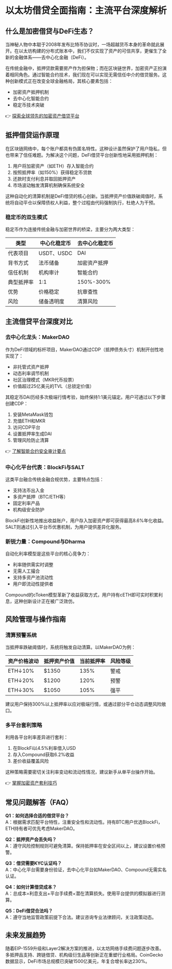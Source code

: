 # 以太坊借贷全面指南：主流平台深度解析

## 什么是加密借贷与DeFi生态？

当神秘人物中本聪于2008年发布比特币协议时，一场超越货币本身的革命就此展开。在以太坊构建的分布式账本中，我们不仅实现了资产的可信共享，更催生了全新的金融体系——去中心化金融（DeFi）。

在传统金融中，抵押贷款需要房产作为担保物；而在区块链世界，加密资产正扮演着相同角色。通过智能合约技术，我们现在可以实现无需信任中介的借贷服务。这种创新模式正在改变全球金融格局，其核心要素包括：

- 加密资产抵押机制
- 去中心化智能合约
- 稳定币技术突破

👉 [探索全球领先的加密资产借贷平台](https://bit.ly/okx_welcome)

## 抵押借贷运作原理

在区块链网络中，每个账户都具有伪匿名特性。这种设计虽然保护了用户隐私，但也带来了信任难题。为解决这个问题，DeFi借贷平台创新性地采用抵押机制：

1. 用户将加密资产（如ETH）存入智能合约
2. 按照抵押率（如150%）获得稳定币贷款
3. 还款时支付利息并取回抵押资产
4. 市场波动触发清算机制确保系统安全

这种自动化的清算机制是DeFi借贷的核心创新。当抵押资产价值跌破阈值时，系统将自动平仓以保障债权人利益，整个过程由代码强制执行，杜绝人为干预。

### 稳定币的双生模式

稳定币作为连接传统金融与加密世界的桥梁，主要分为两大类型：

| 类型 | 中心化稳定币 | 去中心化稳定币 |
|------|--------------|----------------|
| 代表项目 | USDT、USDC | DAI |
| 背书方式 | 法币储备 | 加密资产抵押 |
| 信任机制 | 机构审计 | 智能合约 |
| 典型抵押率 | 1:1 | 150%-300% |
| 优势 | 价格稳定 | 抗审查性 |
| 风险 | 储备透明度 | 清算风险 |

## 主流借贷平台深度对比

### 去中心化龙头：MakerDAO

作为DeFi领域的标杆项目，MakerDAO通过CDP（抵押债务头寸）机制开创性地实现了：

- 非托管式资产抵押
- 动态利率调节机制
- 社区治理模式（MKR代币投票）
- 价值超过25亿美元的TVL（总锁定价值）

其稳定币DAI历经多次极端行情考验，始终保持1:1美元锚定。用户可通过以下步骤创建CDP：

1. 安装MetaMask钱包
2. 充值ETH和MKR
3. 访问CDP平台
4. 设置抵押率生成DAI
5. 管理风险防止清算

👉 [了解智能合约安全审计要点](https://bit.ly/okx_welcome)

### 中心化平台代表：BlockFi与SALT

这类平台融合传统金融合规优势，主要特点包括：

- 支持法币出入金
- 多资产抵押（BTC/ETH等）
- 固定利率产品
- 机构级安全防护

BlockFi创新性地推出收益账户，用户存入加密资产即可获得最高8.6%年化收益。SALT则通过引入平台币优惠机制，为用户提供差异化服务。

### 新锐力量：Compound与Dharma

自动化利率模型是这些平台的核心竞争力：

- 利率随供需实时调整
- 无需人工撮合
- 支持多资产池流动性
- 用户即流动性提供者

Compound的cToken模型革新了收益获取方式，用户持有cETH即可实时积累利息，这种创新设计正在被广泛效仿。

## 风险管理与操作指南

### 清算预警系统

当抵押率跌破阈值时，系统将触发自动清算。以MakerDAO为例：

| 资产价格波动 | 抵押资产价值 | 当前抵押率 | 风险等级 |
|--------------|--------------|------------|----------|
| ETH↓10% | $1350 | 135% | 警戒 |
| ETH↓20% | $1200 | 120% | 预警 |
| ETH↓30% | $1050 | 105% | 强平 |

建议用户保持300%以上抵押率以应对极端行情，或通过部分平仓动态调整风险敞口。

### 多平台套利策略

利用各平台利率差异进行套利：

1. 在BlockFi以4.5%利率借入USD
2. 存入Compound获取6.2%收益
3. 差价收益覆盖风险

这种策略需要密切关注利率变动和流动性情况，建议新手从单平台操作开始。

👉 [掌握加密资产套利技巧](https://bit.ly/okx_welcome)

## 常见问题解答（FAQ）

**Q1：如何选择合适的借贷平台？**  
A：根据需求匹配平台特性，注重安全性和流动性。持有BTC用户优选BlockFi，ETH持有者可优先考虑MakerDAO。

**Q2：抵押资产会丢失吗？**  
A：遵守风险控制规则可避免清算。保持抵押率在安全区间以上，建议设置价格预警。

**Q3：借贷需要KYC认证吗？**  
A：中心化平台需要身份验证，去中心化平台如MakerDAO、Compound无需实名认证。

**Q4：如何计算借贷成本？**  
A：总成本=利息支出+平台手续费+潜在清算损失。使用平台提供的模拟器进行测算。

**Q5：DeFi借贷合法吗？**  
A：遵守当地监管政策前提下合法。建议咨询专业法律顾问，关注政策动态。

## 未来发展趋势

随着EIP-1559升级和Layer2解决方案的推进，以太坊网络手续费问题逐步改善。多抵押品支持、跨链借贷、机构级衍生品等创新正在重塑行业格局。CoinGecko数据显示，DeFi市场总规模已突破1500亿美元，年复合增长率达230%。
